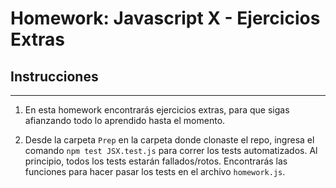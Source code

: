 # Homework: Javascript X - Ejercicios Extras

## Instrucciones

---

1. En esta homework encontrarás ejercicios extras, para que sigas afianzando todo lo aprendido hasta el momento.

2. Desde la carpeta `Prep` en la carpeta donde clonaste el repo, ingresa el comando `npm test JSX.test.js` para
correr los tests automatizados. Al principio, todos los tests estarán fallados/rotos. Encontrarás las funciones
para hacer pasar los tests en el archivo `homework.js`.
